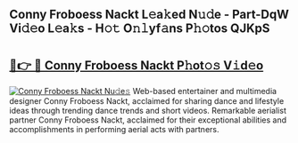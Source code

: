 ## Conny Froboess Nackt L𝚎a𝚔ed N𝚞𝚍e - Part-DqW Vi𝚍𝚎o L𝚎a𝚔s - H𝚘𝚝 O𝚗𝚕yf𝚊ns P𝚑𝚘tos QJKpS

# <h2><a href="http://kfa998.oniu.top/?m=Conny+Froboess+Nackt">🔗👉 🔴 Conny Froboess Nackt P𝚑ot𝚘𝚜 V𝚒d𝚎o</a></h2>

[![Conny Froboess Nackt Nu𝚍e𝚜](https://i.imgur.com/0qMVB7G.gif)](http://kfa998.oniu.top/?m=Conny+Froboess+Nackt)
Web-based entertainer and multimedia designer Conny Froboess Nackt, acclaimed for sharing dance and lifestyle ideas through trending dance trends and short videos. Remarkable aerialist partner Conny Froboess Nackt, acclaimed for their exceptional abilities and accomplishments in performing aerial acts with partners.  

